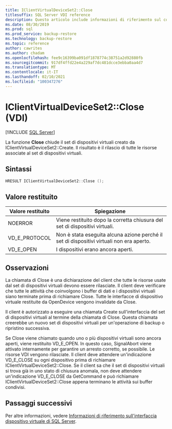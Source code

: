 ```yaml
---
title: IClientVirtualDeviceSet2::Close
titlesuffix: SQL Server VDI reference
description: Questo articolo include informazioni di riferimento sul comando IClientVirtualDeviceSet2::Close.
ms.date: 08/30/2019
ms.prod: sql
ms.prod_service: backup-restore
ms.technology: backup-restore
ms.topic: reference
author: cawrites
ms.author: chadam
ms.openlocfilehash: fee9c16399ba091df1878774c38751a2d92880fb
ms.sourcegitcommit: 917df4ffd22e4a229af7dc481dcce3ebba0aa4d7
ms.translationtype: MT
ms.contentlocale: it-IT
ms.lasthandoff: 02/10/2021
ms.locfileid: "100347276"
---
```

# <a name="iclientvirtualdeviceset2close-vdi"></a>IClientVirtualDeviceSet2::Close (VDI)

[!INCLUDE [SQL Server](../../../includes/applies-to-version/sqlserver.md)]

La funzione **Close** chiude il set di dispositivi virtuali creato da IClientVirtualDeviceSet2::Create. Il risultato è il rilascio di tutte le risorse associate al set di dispositivi virtuali.

## <a name="syntax"></a>Sintassi

```c
HRESULT IClientVirtualDeviceSet2::Close ();
```

## <a name="return-value"></a>Valore restituito

|Valore restituito | Spiegazione |
|---|---|
| NOERROR | Viene restituito dopo la corretta chiusura del set di dispositivi virtuali. |
| VD_E_PROTOCOL | Non è stata eseguita alcuna azione perché il set di dispositivi virtuali non era aperto. |
| VD_E_OPEN | I dispositivi erano ancora aperti. |

## <a name="remarks"></a>Osservazioni

La chiamata di Close è una dichiarazione del client che tutte le risorse usate dal set di dispositivi virtuali devono essere rilasciate. Il client deve verificare che tutte le attività che coinvolgono i buffer di dati e i dispositivi virtuali siano terminate prima di richiamare Close. Tutte le interfacce di dispositivo virtuale restituite da OpenDevice vengono invalidate da Close.

Il client è autorizzato a eseguire una chiamata Create sull'interfaccia del set di dispositivi virtuali al termine della chiamata di Close. Questa chiamata creerebbe un nuovo set di dispositivi virtuali per un'operazione di backup o ripristino successiva.

Se Close viene chiamato quando uno o più dispositivi virtuali sono ancora aperti, viene restituito VD_E_OPEN. In questo caso, SignalAbort viene attivato internamente per garantire un arresto corretto, se possibile. Le risorse VDI vengono rilasciate. Il client deve attendere un'indicazione VD_E_CLOSE su ogni dispositivo prima di richiamare IClientVirtualDeviceSet2::Close. Se il client sa che il set di dispositivi virtuali si trova già in uno stato di chiusura anomala, non deve attendere un'indicazione VD_E_CLOSE da GetCommand e può richiamare IClientVirtualDeviceSet2::Close appena terminano le attività sui buffer condivisi.

## <a name="next-steps"></a>Passaggi successivi

Per altre informazioni, vedere [Informazioni di riferimento sull'interfaccia dispositivo virtuale di SQL Server](reference-virtual-device-interface.md).